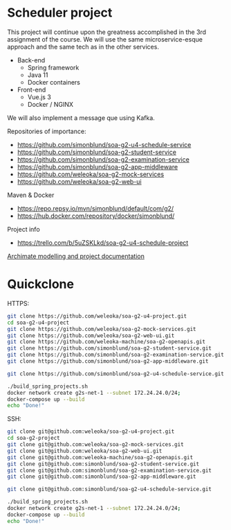 # Scheduler project

This project will continue upon the greatness accomplished in the 3rd assignment of the course.
We will use the same microservice-esque approach and the same tech as in the other services.

- Back-end
  - Spring framework
  - Java 11
  - Docker containers
 - Front-end
    - Vue.js 3
    - Docker / NGINX

We will also implement a message que using Kafka.

Repositories of importance:
- https://github.com/simonblund/soa-g2-u4-schedule-service
- https://github.com/simonblund/soa-g2-student-service
- https://github.com/simonblund/soa-g2-examination-service
- https://github.com/simonblund/soa-g2-app-middleware
- https://github.com/weleoka/soa-g2-mock-services
- https://github.com/weleoka/soa-g2-web-ui

Maven & Docker
- https://repo.repsy.io/mvn/simonblund/default/com/g2/
- https://hub.docker.com/repository/docker/simonblund/

Project info
- https://trello.com/b/5uZSKLkd/soa-g2-u4-schedule-project



[Archimate modelling and project documentation](https://weleoka.github.io/soa-g2-u4-project/)


# Quickclone

HTTPS:
```bash
git clone https://github.com/weleoka/soa-g2-u4-project.git
cd soa-g2-u4-project
git clone https://github.com/weleoka/soa-g2-mock-services.git
git clone https://github.com/weleoka/soa-g2-web-ui.git
git clone https://github.com/weleoka-machine/soa-g2-openapis.git
git clone https://github.com/simonblund/soa-g2-student-service.git
git clone https://github.com/simonblund/soa-g2-examination-service.git
git clone https://github.com/simonblund/soa-g2-app-middleware.git

git clone https://github.com/simonblund/soa-g2-u4-schedule-service.git

./build_spring_projects.sh
docker network create g2s-net-1 --subnet 172.24.24.0/24;
docker-compose up --build
echo "Done!"
```

SSH:
```bash
git clone git@github.com:weleoka/soa-g2-u4-project.git
cd soa-g2-project
git clone git@github.com:weleoka/soa-g2-mock-services.git
git clone git@github.com:weleoka/soa-g2-web-ui.git
git clone git@github.com:weleoka-machine/soa-g2-openapis.git
git clone git@github.com:simonblund/soa-g2-student-service.git
git clone git@github.com:simonblund/soa-g2-examination-service.git
git clone git@github.com:simonblund/soa-g2-app-middleware.git

git clone git@github.com:simonblund/soa-g2-u4-schedule-service.git

./build_spring_projects.sh
docker network create g2s-net-1 --subnet 172.24.24.0/24;
docker-compose up --build
echo "Done!"
```
